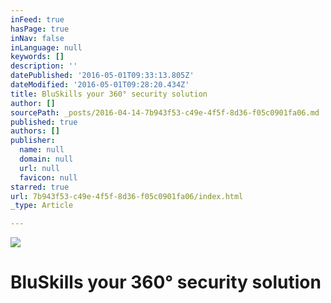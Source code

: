 ```yaml
---
inFeed: true
hasPage: true
inNav: false
inLanguage: null
keywords: []
description: ''
datePublished: '2016-05-01T09:33:13.805Z'
dateModified: '2016-05-01T09:28:20.434Z'
title: BluSkills your 360° security solution
author: []
sourcePath: _posts/2016-04-14-7b943f53-c49e-4f5f-8d36-f05c0901fa06.md
published: true
authors: []
publisher:
  name: null
  domain: null
  url: null
  favicon: null
starred: true
url: 7b943f53-c49e-4f5f-8d36-f05c0901fa06/index.html
_type: Article

---
```

![](https://the-grid-user-content.s3-us-west-2.amazonaws.com/2f77f484-061a-448d-8881-fee68532928c.jpg)

# BluSkills your 360° security solution